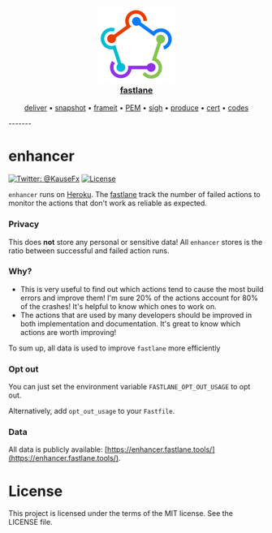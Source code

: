 <h3 align="center">
  <a href="https://github.com/KrauseFx/fastlane">
    <img src="app/assets/images/fastlane.png" width="150" />
    <br />
    fastlane
  </a>
</h3>
<p align="center">
  <a href="https://github.com/KrauseFx/deliver">deliver</a> &bull; 
  <a href="https://github.com/KrauseFx/snapshot">snapshot</a> &bull; 
  <a href="https://github.com/KrauseFx/frameit">frameit</a> &bull; 
  <a href="https://github.com/KrauseFx/pem">PEM</a> &bull; 
  <a href="https://github.com/KrauseFx/sigh">sigh</a> &bull; 
  <a href="https://github.com/KrauseFx/produce">produce</a> &bull;
  <a href="https://github.com/KrauseFx/cert">cert</a> &bull;
  <a href="https://github.com/KrauseFx/codes">codes</a>
</p>
-------

enhancer
============

[![Twitter: @KauseFx](https://img.shields.io/badge/contact-@KrauseFx-blue.svg?style=flat)](https://twitter.com/KrauseFx)
[![License](http://img.shields.io/badge/license-MIT-green.svg?style=flat)](https://github.com/fastlane/enhancer/blob/master/LICENSE)

`enhancer` runs on [Heroku](https://www.heroku.com/). The [fastlane](https://fastlane.tools) track the number of failed actions to monitor the actions that don't work as reliable as expected.

### Privacy

This does **not** store any personal or sensitive data! All `enhancer` stores is the ratio between successful and failed action runs.

### Why?

- This is very useful to find out which actions tend to cause the most build errors and improve them! I'm sure 20% of the actions account for 80% of the crashes! It's helpful to know which ones to work on.
- The actions that are used by many developers should be improved in both implementation and documentation. It's great to know which actions are worth improving!

To sum up, all data is used to improve `fastlane` more efficiently

### Opt out

You can just set the environment variable `FASTLANE_OPT_OUT_USAGE` to opt out.

Alternatively, add `opt_out_usage` to your `Fastfile`.

### Data

All data is publicly available: [https://enhancer.fastlane.tools/](https://enhancer.fastlane.tools/).

# License
This project is licensed under the terms of the MIT license. See the LICENSE file.
